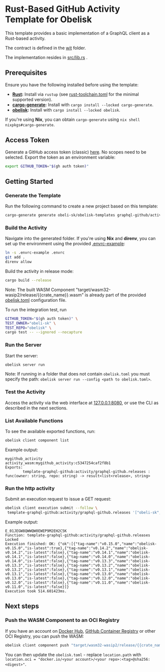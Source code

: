 # Rust-Based GitHub Activity Template for Obelisk

This template provides a basic implementation of a GraphQL client
as a Rust-based activity.

The contract is defined in the [wit](./wit/) folder.

The implementation resides in [src/lib.rs](./src/lib.rs) .

## Prerequisites
Ensure you have the following installed before using the template:

* **[Rust](https://rustup.rs/):** Install via `rustup` (see [rust-toolchain.toml](./rust-toolchain.toml) for the minimal supported version).
* **[cargo-generate](https://crates.io/crates/cargo-generate):** Install with `cargo install --locked cargo-generate`.
* **[obelisk](https://github.com/obeli-sk/obelisk):** Install with `cargo install --locked obelisk`.

If you're using **Nix**, you can obtain `cargo-generate` using `nix shell nixpkgs#cargo-generate`.

## Access Token
Generate a GitHub access token (classic) [here](https://github.com/settings/tokens/new).
No scopes need to be selected. Export the token as an environment variable:
```sh
export GITHUB_TOKEN="$(gh auth token)"
```

## Getting Started

### Generate the Template
Run the following command to create a new project based on this template:
```sh
cargo-generate generate obeli-sk/obelisk-templates graphql-github/activity --name mygithub_activity
```

### Build the Activity
Navigate into the generated folder.
If you're using **Nix** and **direnv**, you can set up the environment using the provided [.envrc-example](./.envrc-example):
```sh
ln -s .envrc-example .envrc
git add .
direnv allow
```

Build the activity in release mode:
```sh
cargo build --release
```

Note: The built WASM Component "target/wasm32-wasip2/release/{{crate_name}}.wasm" is
already part of the provided [obelisk.toml](./obelisk.toml) configuration file.

To run the integration test, run
```sh
GITHUB_TOKEN="$(gh auth token)" \
TEST_OWNER="obeli-sk" \
TEST_REPO="obelisk" \
cargo test -- --ignored --nocapture
```

### Run the Server
Start the server:
```sh
obelisk server run
```
Note: If running in a folder that does not contain `obelisk.toml` you must specify the path:
`obelisk server run --config <path to obelisk.toml>`.

### Test the Activity
Access the activity via the web interface at [127.0.0.1:8080](http://127.0.0.1:8080),
or use the CLI as described in the next sections.

### List Available Functions
To see the available exported functions, run:
```sh
obelisk client component list
```
Example output:
```
mygithub_activity       activity_wasm:mygithub_activity:c5347254caf2f8b1
Exports:
        template-graphql-github:activity/graphql-github.releases : func(owner: string, repo: string) -> result<list<release>, string>
```

### Run the http activity
Submit an execution request to issue a GET request:
```sh
obelisk client execution submit --follow \
 template-graphql-github:activity/graphql-github.releases '["obeli-sk", "obelisk"]'
```
Example output:
```
E_01JEGW8QWWQW0EWEP9M2EH2C5K
Function: template-graphql-github:activity/graphql-github.releases
Locked
Execution finished: OK: {"ok":[{"tag-name":"v0.15.0","name":"obelisk-v0.15.0","is-latest":true},{"tag-name":"v0.14.2","name":"obelisk-v0.14.2","is-latest":false},{"tag-name":"v0.14.1","name":"obelisk-v0.14.1","is-latest":false},{"tag-name":"v0.14.0","name":"obelisk-v0.14.0","is-latest":false},{"tag-name":"v0.13.3","name":"obelisk-v0.13.3","is-latest":false},{"tag-name":"v0.13.2","name":"obelisk-v0.13.2","is-latest":false},{"tag-name":"v0.13.1","name":"obelisk-v0.13.1","is-latest":false},{"tag-name":"v0.13.0","name":"obelisk-v0.13.0","is-latest":false},{"tag-name":"v0.12.0","name":"obelisk-v0.12.0","is-latest":false},{"tag-name":"v0.11.0","name":"obelisk-v0.11.0","is-latest":false}]}
Execution took 514.601423ms.
```

## Next steps

### Push the WASM Component to an OCI Registry
If you have an account on [Docker Hub](https://hub.docker.com), [GitHub Container Registry](https://github.com/container-registry/)
or other OCI Registry, you can push the WASM:
```sh
obelisk client component push "target/wasm32-wasip2/release/{{crate_name}}.wasm" docker.io/<your account>/<your repo>:<tag>
```
You can then update the `obelisk.toml` - replace `location.path` with `location.oci = "docker.io/<your account>/<your repo>:<tag>@sha256:<digest>"`.

